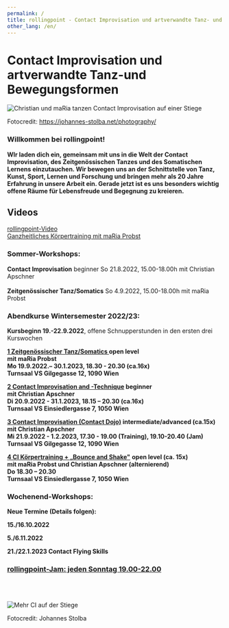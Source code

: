 ```yaml
---
permalink: /
title: rollingpoint - Contact Improvisation und artverwandte Tanz- und Bewegungsformen
other_lang: /en/
---
```

# Contact Improvisation und artverwandte Tanz-und Bewegungsformen

![Christian und maRia tanzen Contact Improvisation auf einer Stiege](/assets/uploads/dsc_1901_klein.jpg "Contact Improvisation")

Fotocredit: https://johannes-stolba.net/photography/

### Willkommen bei rollingpoint!

**WIr laden dich ein, gemeinsam mit uns in die Welt der Contact Improvisation, des Zeitgenössischen Tanzes und des Somatischen Lernens einzutauchen. Wir bewegen uns an der Schnittstelle von Tanz, Kunst, Sport, Lernen und Forschung und bringen mehr als 20 Jahre Erfahrung in unsere Arbeit ein. Gerade jetzt ist es uns besonders wichtig offene Räume für Lebensfreude und Begegnung zu kreieren.**

## Videos

<div class="imglink"><a target="_blank" href="https://www.youtube.com/embed/kp3DqzN1Ldo"><img src="/assets/uploads/video_vorschau_rollingpoint.png" alt="" /><div>rollingpoint-Video</div></a></div>

<div class="imglink"><a target="_blank" href="https://www.youtube.com/embed/6A5otnVZAg4"><img src="/assets/uploads/video_vorschau_maria.png" alt="" /><div>Ganzheitliches Körpertraining mit maRia Probst</div></a></div>

### Sommer-Workshops:

**Contact Improvisation** beginner So 21.8.2022, 15.00-18.00h mit Christian Apschner\
\
**Zeitgenössischer Tanz/Somatics** So 4.9.2022, 15.00-18.00h mit maRia Probst

### Abendkurse Wintersemester 2022/23:

**Kursbeginn 19.-22.9.2022**, offene Schnupperstunden in den ersten drei Kurswochen

**[1 Zeitgenössischer Tanz/Somatics ](/kurse#mo)open level**\
**mit maRia Probst**  \
**Mo 19.9.2022.– 30.1.2023, 18.30 - 20.30 (ca.16x)**\
**Turnsaal VS Gilgegasse 12, 1090 Wien**

**[2 Contact Improvisation and -Technique](/kurse#di) beginner\
mit Christian Apschner\
Di 20.9.2022 - 31.1.2023, 18.15 – 20.30 (ca.16x)\
Turnsaal VS Einsiedlergasse 7, 1050 Wien**

**[3 Contact Improvisation (Contact Dojo)](/kurse#mi) intermediate/advanced (ca.15x)**\
**mit Christian Apschner**\
**Mi 21.9.2022 - 1.2.2023, 17.30 - 19.00 (Training), 19.10-20.40 (Jam)**\
**Turnsaal VS Gilgegasse 12, 1090 Wien**

**[4 CI Körpertraining + „Bounce and Shake"](/kurse#di)**  **open level (ca. 15x)**\
**mit maRia Probst und Christian Apschner (alternierend)**\
**Do 18.30 – 20.30**\
**Turnsaal VS Einsiedlergasse 7, 1050 Wien**

### Wochenend-Workshops:

**Neue Termine (Details folgen):**

**15./16.10.2022**

**5./6.11.2022**

**21./22.1.2023 Contact Flying Skills**

### **[rollingpoint-Jam: jeden Sonntag 19.00-22.00](/jams)**

\
&nbsp;

![Mehr CI auf der Stiege](/assets/uploads/dsc_1941a.jpg "Mehr CI auf der Stiege")

Fotocredit: Johannes Stolba
